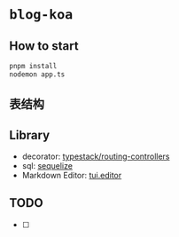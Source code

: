 # `blog-koa`

## How to start
``` bash
pnpm install
nodemon app.ts
```

## 表结构


## Library
+ decorator: [typestack/routing-controllers](https://github.com/typestack/routing-controllers)
+ sql: [sequelize](https://sequelize.org/)
+ Markdown Editor: [tui.editor](https://github.com/nhn/tui.editor/tree/master/apps/vue-editor)

## TODO
- [ ] 